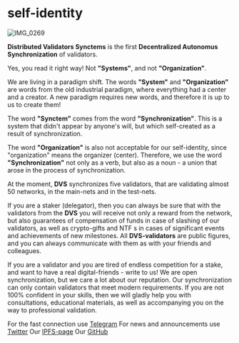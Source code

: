 # self-identity

![IMG_0269](https://user-images.githubusercontent.com/38581319/120726660-e7733800-c4d8-11eb-8058-e10d7bc9d011.JPG)

**Distributed Validators Synctems** is the first **Decentralized Autonomus Synchronization** of validators.

Yes, you read it right way! Not __"Systems"__, and not __"Organization"__.

We are living in a paradigm shift.
The words __"System"__ and __"Organization"__ are words from the old industrial paradigm, where everything had a center and a creator. A new paradigm requires new words, and therefore it is up to us to create them!

The word **"Synctem"** comes from the word **"Synchronization"**. 
This is a system that didn't appear by anyone's will, but which self-created as a result of synchronization.

The word __"Organization"__ is also not acceptable for our self-identity, since "organization" means the organizer (center). Therefore, we use the word **"Synchronization"** not only as a verb, but also as a noun - a union that arose in the process of synchronization.

At the moment, **DVS** synchronizes five validators, that are validating almost 50 networks, in the main-nets and in the test-nets.

If you are a staker (delegator), then you can always be sure that with the validators from the **DVS** you will receive not only a reward from the network, but also guarantees of compensation of funds in case of slashing of our validators, as well as crypto-gifts and NTF s in cases of significant events and achievements of new milestones.
All __DVS-validators__ are public figures, and you can always communicate with them as with your friends and colleagues.

If you are a validator and you are tired of endless competition for a stake, and want to have a real digital-friends - write to us!
We are open synchronization, but we care a lot about our reputation. Our synchronization can only contain validators that meet modern requirements.
If you are not 100% confident in your skills, then we will gladly help you with consultations, educational materials, as well as accompanying you on the way to professional validation.

For the fast connection use [Telegram](https://t.me/DVSynctems)
For news and announcements use [Twitter](https://twitter.com/synctems)
Our [IPFS-page](https://abbfe6z95qov3d40hf6j30g7auo7afhp.mypinata.cloud/ipfs/QmYCPa2Co5kD3yZ32bS5DVHFvSfypZ97rdk4jGy8nZGkPx/)
Our [GitHub](https://github.com/Distributed-Validators-Synctems)
